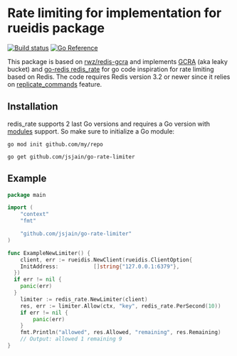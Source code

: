 # Rate limiting for implementation for rueidis package

[![Build status](https://badge.buildkite.com/d15fbd91b3b22b55c8d799564f84918a322118ae02590858c4.svg)](https://buildkite.com/rueian/rueidis)
[![Go Reference](https://pkg.go.dev/badge/github.com/rueian/rueidis.svg)](https://pkg.go.dev/github.com/rueian/rueidis)

This package is based on [rwz/redis-gcra](https://github.com/rwz/redis-gcra) and implements
[GCRA](https://en.wikipedia.org/wiki/Generic_cell_rate_algorithm) (aka leaky bucket) and [go-redis redis_rate](https://github.com/go-redis/redis_rate) for go code inspiration for rate
limiting based on Redis. The code requires Redis version 3.2 or newer since it relies on
[replicate_commands](https://redis.io/commands/eval#replicating-commands-instead-of-scripts)
feature.

## Installation

redis_rate supports 2 last Go versions and requires a Go version with
[modules](https://github.com/golang/go/wiki/Modules) support. So make sure to initialize a Go
module:

```shell
go mod init github.com/my/repo
```

```shell
go get github.com/jsjain/go-rate-limiter
```

## Example

```go
package main

import (
	"context"
	"fmt"

	"github.com/jsjain/go-rate-limiter"
)

func ExampleNewLimiter() {
	client, err := rueidis.NewClient(rueidis.ClientOption{
	InitAddress:           []string{"127.0.0.1:6379"},
  })
  if err != nil {
    panic(err)
  }
	limiter := redis_rate.NewLimiter(client)
	res, err := limiter.Allow(ctx, "key", redis_rate.PerSecond(10))
	if err != nil {
		panic(err)
	}
	fmt.Println("allowed", res.Allowed, "remaining", res.Remaining)
	// Output: allowed 1 remaining 9
}
```
